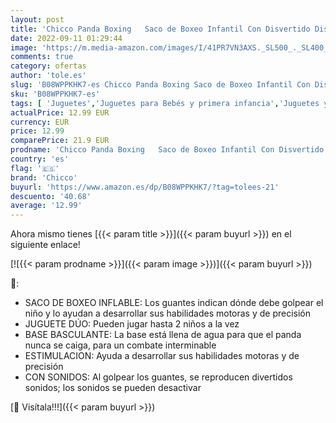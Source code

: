 ```yaml
---
layout: post
title: 'Chicco Panda Boxing   Saco de Boxeo Infantil Con Disvertido Diseño De Oso Panda  Base Basculante Con Agua  No Cae Al Suelo  Interactivo'
date: 2022-09-11 01:29:44
image: 'https://m.media-amazon.com/images/I/41PR7VN3AXS._SL500_._SL400_.jpg'
comments: true
category: ofertas
author: 'tole.es'
slug: 'B08WPPKHK7-es Chicco Panda Boxing Saco de Boxeo Infantil Con Disvertido...'
sku: 'B08WPPKHK7-es'
tags: [ 'Juguetes','Juguetes para Bebés y primera infancia','Juguetes y juegos','Tentetiesos','chicco','🇪🇸', ]
actualPrice: 12.99 EUR
currency: EUR
price: 12.99
comparePrice: 21.9 EUR
prodname: 'Chicco Panda Boxing   Saco de Boxeo Infantil Con Disvertido Diseño De Oso Panda  Base Basculante Con Agua  No Cae Al Suelo  Interactivo'
country: 'es'
flag: '🇪🇸'
brand: 'Chicco'
buyurl: 'https://www.amazon.es/dp/B08WPPKHK7/?tag=tolees-21'
descuento: '40.68'
average: '12.99'
---
```


Ahora mismo tienes [{{< param title >}}]({{< param buyurl >}}) en el siguiente enlace!

[![{{< param prodname >}}]({{< param image >}})]({{< param buyurl >}})

🔎:

- SACO DE BOXEO INFLABLE: Los guantes indican dónde debe golpear el niño y lo ayudan a desarrollar sus habilidades motoras y de precisión
- JUGUETE DÚO: Pueden jugar hasta 2 niños a la vez
- BASE BASCULANTE: La base está llena de agua para que el panda nunca se caiga, para un combate interminable
- ESTIMULACION: Ayuda a desarrollar sus habilidades motoras y de precisión
- CON SONIDOS: Al golpear los guantes, se reproducen divertidos sonidos; los sonidos se pueden desactivar

[🛒 Visítala!!!]({{< param buyurl >}})
